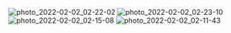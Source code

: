 
![photo_2022-02-02_02-22-02](https://user-images.githubusercontent.com/84701259/152046390-d2ed3c3b-2b3e-4bce-9b18-9a4bee5beeb3.jpg)
![photo_2022-02-02_02-23-10](https://user-images.githubusercontent.com/84701259/152046404-dcc4de89-bc41-4411-b586-9109d97284f4.jpg)
![photo_2022-02-02_02-15-08](https://user-images.githubusercontent.com/84701259/152046436-dae06f3c-aa5a-49a5-b4ce-f2fbe38bf79f.jpg)
![photo_2022-02-02_02-11-43](https://user-images.githubusercontent.com/84701259/152046462-1ab7dc9d-3644-4db1-8697-7a20d99331ea.jpg)
